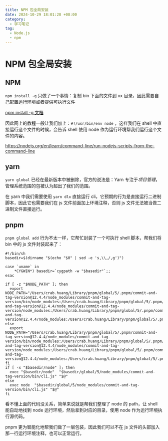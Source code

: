 ```yaml
---
title: NPM 包全局安装
date: 2024-10-29 18:01:28 +08:00
category:
  - 学习笔记
tag:
  - Node.js
  - npm
---
```


# NPM 包全局安装

## NPM

`npm install -g` 只做了一个事情：复制 bin 下面的文件到 xx 目录，因此需要自己配置运行环境或者提供可执行文件

[npm install -g 文档](https://docs.npmjs.com/cli/v10/commands/npm-install#global)

因此网上的教程一般让我们加上：`#!/usr/bin/env node` ，这样我们在 shell 中直接运行这个文件的时候，会告诉 shell 使用 node 作为运行环境帮我们运行这个文件的内容。

https://nodejs.org/en/learn/command-line/run-nodejs-scripts-from-the-command-line

## yarn

`yarn global` 已经在最新版本中被删除，官方的说法是：Yarn 专注于*项目管理*，管理系统范围的包被认为超出了我们的范围。

在 yarn 中我们需要使用 `yarn dlx` 直接运行 cli，它预期的行为是直接运行二进制脚本，因此它也需要我们在 js 文件前面加上环境注释，否则 js 文件无法被当做二进制文件直接运行。

## pnpm

`pnpm global add` 行为不太一样，它帮忙封装了一个可执行 shell 脚本，帮我们将 bin 中的 js 文件封装起来了：

```shell
#!/bin/sh
basedir=$(dirname "$(echo "$0" | sed -e 's,\\,/,g')")

case `uname` in
    *CYGWIN*) basedir=`cygpath -w "$basedir"`;;
esac

if [ -z "$NODE_PATH" ]; then
  export NODE_PATH="/Users/crab.huang/Library/pnpm/global/5/.pnpm/commit-and-tag-version@12.4.4/node_modules/commit-and-tag-version/bin/node_modules:/Users/crab.huang/Library/pnpm/global/5/.pnpm/commit-and-tag-version@12.4.4/node_modules/commit-and-tag-version/node_modules:/Users/crab.huang/Library/pnpm/global/5/.pnpm/commit-and-tag-version@12.4.4/node_modules:/Users/crab.huang/Library/pnpm/global/5/.pnpm/node_modules"
else
  export NODE_PATH="/Users/crab.huang/Library/pnpm/global/5/.pnpm/commit-and-tag-version@12.4.4/node_modules/commit-and-tag-version/bin/node_modules:/Users/crab.huang/Library/pnpm/global/5/.pnpm/commit-and-tag-version@12.4.4/node_modules/commit-and-tag-version/node_modules:/Users/crab.huang/Library/pnpm/global/5/.pnpm/commit-and-tag-version@12.4.4/node_modules:/Users/crab.huang/Library/pnpm/global/5/.pnpm/node_modules:$NODE_PATH"
fi
if [ -x "$basedir/node" ]; then
  exec "$basedir/node"  "$basedir/global/5/node_modules/commit-and-tag-version/bin/cli.js" "$@"
else
  exec node  "$basedir/global/5/node_modules/commit-and-tag-version/bin/cli.js" "$@"
fi
```

看不懂上面的代码没关系，简单来说就是帮我们整理了 node 的 path，让 shell 能自动地找到 node 运行环境，然后拿到对应的目录，使用 node 作为运行环境执行源代码。

pnpm 更为智能化地帮我们做了一层包装，因此我们可以不在 js 文件的头部加入那一行运行环境注释，也可以正常运行。

